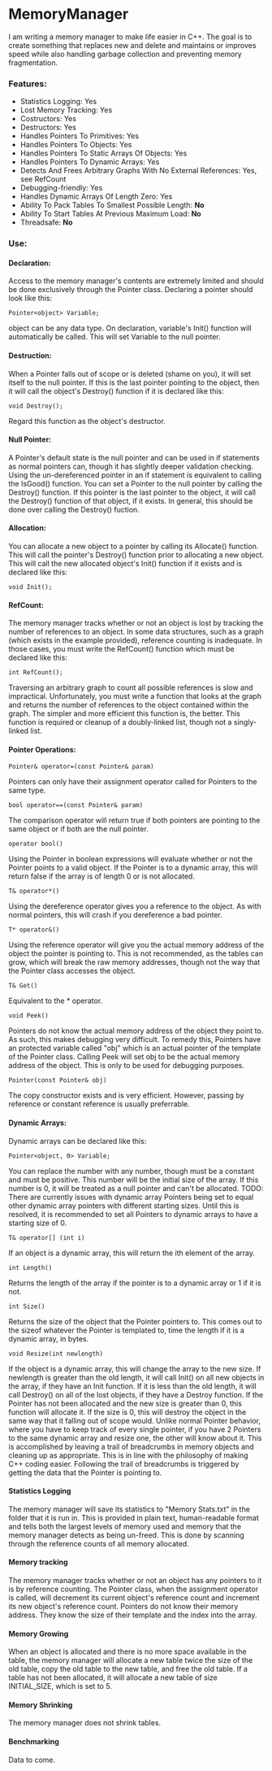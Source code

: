 # MemoryManager
I am writing a memory manager to make life easier in C++.  The goal is to create something that replaces new and delete and maintains or improves speed while also handling garbage collection and preventing memory fragmentation.

### Features:
* Statistics Logging:  Yes
* Lost Memory Tracking:  Yes
* Costructors:  Yes
* Destructors:  Yes
* Handles Pointers To Primitives:  Yes
* Handles Pointers To Objects:  Yes
* Handles Pointers To Static Arrays Of Objects:  Yes
* Handles Pointers To Dynamic Arrays:  Yes
* Detects And Frees Arbitrary Graphs With No External References:  Yes, see RefCount
* Debugging-friendly:  Yes
* Handles Dynamic Arrays Of Length Zero:  Yes
* Ability To Pack Tables To Smallest Possible Length:  **No**
* Ability To Start Tables At Previous Maximum Load:  **No**
* Threadsafe: **No**

### Use:
#### Declaration:
Access to the memory manager's contents are extremely limited and should be done exclusively through the Pointer class.  Declaring a pointer should look like this:
```
Pointer<object> Variable;
```
object can be any data type.  On declaration, variable's Init() function will automatically be called.  This will set Variable to the null pointer.
#### Destruction:
When a Pointer falls out of scope or is deleted (shame on you), it will set itself to the null pointer.  If this is the last pointer pointing to the object, then it will call the object's Destroy() function if it is declared like this:
```
void Destroy();
```
Regard this function as the object's destructor.
#### Null Pointer:
A Pointer's default state is the null pointer and can be used in if statements as normal pointers can, though it has slightly deeper validation checking.  Using the un-dereferenced pointer in an if statement is equivalent to calling the IsGood() function.  You can set a Pointer to the null pointer by calling the Destroy() function.  If this pointer is the last pointer to the object, it will call the Destroy() function of that object, if it exists.  In general, this should be done over calling the Destroy() fuction.
#### Allocation:
You can allocate a new object to a pointer by calling its Allocate() function.  This will call the pointer's Destroy() function prior to allocating a new object.  This will call the new allocated object's Init() function if it exists and is declared like this:
```
void Init();
```
#### RefCount:
The memory manager tracks whether or not an object is lost by tracking the number of references to an object.  In some data structures, such as a graph (which exists in the example provided), reference counting is inadequate.  In those cases, you must write the RefCount() function which must be declared like this:
```
int RefCount();
```
Traversing an arbitrary graph to count all possible references is slow and impractical.  Unfortunately, you must write a function that looks at the graph and returns the number of references to the object contained within the graph.  The simpler and more efficient this function is, the better.  This function is required or cleanup of a doubly-linked list, though not a singly-linked list.
#### Pointer Operations:
```
Pointer& operator=(const Pointer& param)
```
Pointers can only have their assignment operator called for Pointers to the same type.
```
bool operator==(const Pointer& param)
```
The comparison operator will return true if both pointers are pointing to the same object or if both are the null pointer.
```
operator bool()
```
Using the Pointer in boolean expressions will evaluate whether or not the Pointer points to a valid object.  If the Pointer is to a dynamic array, this will return false if the array is of length 0 or is not allocated.
```
T& operator*()
```
Using the dereference operator gives you a reference to the object.  As with normal pointers, this will crash if you dereference a bad pointer.
```
T* operator&()
```
Using the reference operator will give you the actual memory address of the object the pointer is pointing to.  This is not recommended, as the tables can grow, which will break the raw memory addresses, though not the way that the Pointer class accesses the object.
```
T& Get()
```
Equivalent to the * operator.
```
void Peek()
```
Pointers do not know the actual memory address of the object they point to.  As such, this makes debugging very difficult.  To remedy this, Pointers have an protected variable called "obj" which is an actual pointer of the template of the Pointer class.  Calling Peek will set obj to be the actual memory address of the object.  This is only to be used for debugging purposes.
```
Pointer(const Pointer& obj)
```
The copy constructor exists and is very efficient.  However, passing by reference or constant reference is usually preferrable.
#### Dynamic Arrays:
Dynamic arrays can be declared like this:
```
Pointer<object, 0> Variable;
```
You can replace the number with any number, though must be a constant and must be positive.  This number will be the initial size of the array.  If this number is 0, it will be treated as a null pointer and can't be allocated.  TODO:  There are currently issues with dynamic array Pointers being set to equal other dynamic array pointers with different starting sizes.  Until this is resolved, it is recommended to set all Pointers to dynamic arrays to have a starting size of 0.
```
T& operator[] (int i)
```
If an object is a dynamic array, this will return the ith element of the array.
```
int Length()
```
Returns the length of the array if the pointer is to a dynamic array or 1 if it is not.
```
int Size()
```
Returns the size of the object that the Pointer pointers to.  This comes out to the sizeof whatever the Pointer is templated to, time the length if it is a dynamic array, in bytes.
```
void Resize(int newlength)
```
If the object is a dynamic array, this will change the array to the new size.  If newlength is greater than the old length, it will call Init() on all new objects in the array, if they have an Init function.  If it is less than the old length, it will call Destroy() on all of the lost objects, if they have a Destroy function.  If the Pointer has not been allocated and the new size is greater than 0, this function will allocate it.  If the size is 0, this will destroy the object in the same way that it falling out of scope would.  Unlike normal Pointer behavior, where you have to keep track of every single pointer, if you have 2 Pointers to the same dynamic array and resize one, the other will know about it.  This is accomplished by leaving a trail of breadcrumbs in memory objects and cleaning up as appropriate.  This is in line with the philosophy of making C++ coding easier.  Following the trail of breadcrumbs is triggered by getting the data that the Pointer is pointing to.
#### Statistics Logging
The memory manager will save its statistics to "Memory Stats.txt" in the folder that it is run in.  This is provided in plain text, human-readable format and tells both the largest levels of memory used and memory that the memory manager detects as being un-freed.  This is done by scanning through the reference counts of all memory allocated.

#### Memory tracking
The memory manager tracks whether or not an object has any pointers to it is by reference counting.  The Pointer class, when the assignment operator is called, will decrement its current object's reference count and increment its new object's reference count.  Pointers do not know their memory address.  They know the size of their template and the index into the array.

#### Memory Growing
When an object is allocated and there is no more space available in the table, the memory manager will allocate a new table twice the size of the old table, copy the old table to the new table, and free the old table.  If a table has not been allocated, it will allocate a new table of size INITIAL_SIZE, which is set to 5.

#### Memory Shrinking
The memory manager does not shrink tables.

#### Benchmarking
Data to come.